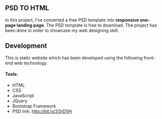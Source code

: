 ## PSD TO HTML

In this project, I've converted a free PSD template into **responsive one-page landing page**. The PSD template is free to download. The project has been done in order to showcase my web designing skill.

## Development

This is static website which has been developed using the following front-end web technology.

#### Tools:

* HTML
* CSS
* JavaScript
* JQuery
* Bootstrap Framework
* PSD link: http://bit.ly/2OrD1jH
